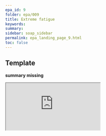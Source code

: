 ```yaml
---
epa_id: 9
folder: epa/009
title: Extreme fatigue
keywords: 
summary: 
sidebar: soap_sidebar
permalink: epa_landing_page_9.html
toc: false
---
```


## Template
**summary missing**

<div class="iframe-container">
  <iframe src="https://atlas.mindmup.com/fnmi22epa/extreme_fatigue/index.html" allowfullscreen></iframe>
</div>
